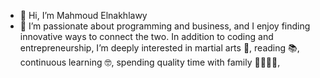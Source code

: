 - 👋 Hi, I’m Mahmoud Elnakhlawy  
- 👀 I’m passionate about programming and business, and I enjoy finding innovative ways to connect the two. In addition to coding and entrepreneurship, I’m deeply interested in martial arts 🥋, reading 📚, continuous learning 🤓, spending quality time with family 👨‍👩‍👧‍👦, 


<!---
nkhlawy6/nkhlawy6 is a ✨ special ✨ repository because its `README.md` (this file) appears on your GitHub profile.
You can click the Preview link to take a look at your changes.
--->
